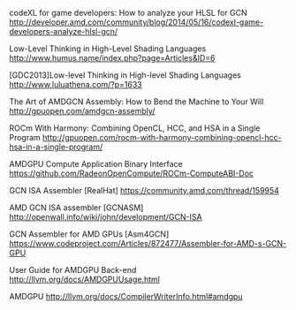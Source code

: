 

codeXL for game developers: How to analyze your HLSL for GCN 
http://developer.amd.com/community/blog/2014/05/16/codexl-game-developers-analyze-hlsl-gcn/

Low-Level Thinking in High-Level Shading Languages 
http://www.humus.name/index.php?page=Articles&ID=6

[GDC2013]Low-level Thinking in High-level Shading Languages 
http://www.luluathena.com/?p=1633

The Art of AMDGCN Assembly: How to Bend the Machine to Your Will 
http://gpuopen.com/amdgcn-assembly/

ROCm With Harmony: Combining OpenCL, HCC, and HSA in a Single Program 
http://gpuopen.com/rocm-with-harmony-combining-opencl-hcc-hsa-in-a-single-program/

AMDGPU Compute Application Binary Interface 
https://github.com/RadeonOpenCompute/ROCm-ComputeABI-Doc

GCN ISA Assembler [RealHat] 
https://community.amd.com/thread/159954

AMD GCN ISA assembler [GCNASM] 
http://openwall.info/wiki/john/development/GCN-ISA

GCN Assembler for AMD GPUs [Asm4GCN] 
https://www.codeproject.com/Articles/872477/Assembler-for-AMD-s-GCN-GPU

User Guide for AMDGPU Back-end 
http://llvm.org/docs/AMDGPUUsage.html

AMDGPU 
http://llvm.org/docs/CompilerWriterInfo.html#amdgpu
